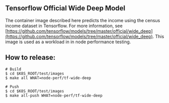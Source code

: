 ## Tensorflow Official Wide Deep Model

The container image described here predicts the income using the census income dataset in Tensorflow. For more
information, see 
[https://github.com/tensorflow/models/tree/master/official/wide_deep](https://github.com/tensorflow/models/tree/master/official/wide_deep).
This image is used as a workload in in node performance testing. 

## How to release:
```
# Build
$ cd $K8S_ROOT/test/images
$ make all WHAT=node-perf/tf-wide-deep

# Push
$ cd $K8S_ROOT/test/images
$ make all-push WHAT=node-perf/tf-wide-deep
```
